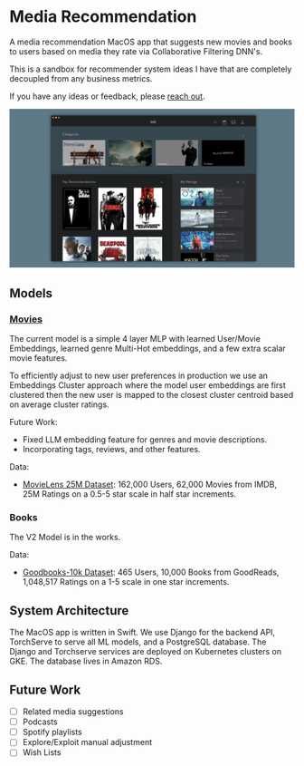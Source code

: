 # Media Recommendation
A media recommendation MacOS app that suggests new movies and books to users based on media they rate via Collaborative Filtering DNN's.

This is a sandbox for recommender system ideas I have that are completely decoupled from any business metrics.

If you have any ideas or feedback, please [reach out](sorennelson33@gmail.com).

![MediaRec](./Wide_Media_Rec.png)


## Models
### [Movies](./MovieRec.ipynb)

The current model is a simple 4 layer MLP with learned User/Movie Embeddings,
learned genre Multi-Hot embeddings, and a few extra scalar movie features. 

To efficiently adjust to new user preferences in production we use an 
Embeddings Cluster approach where the model user embeddings are first clustered
then the new user is mapped to the closest cluster centroid based on average cluster ratings.

Future Work:
- Fixed LLM embedding feature for genres and movie descriptions.
- Incorporating tags, reviews, and other features.

Data: 
- [MovieLens 25M Dataset](https://grouplens.org/datasets/movielens/25m/): 162,000 Users, 62,000 Movies from IMDB, 25M Ratings on a 0.5-5 star scale in half star increments.

### Books
The V2 Model is in the works.

Data: 
- [Goodbooks-10k Dataset](http://fastml.com/goodbooks-10k-a-new-dataset-for-book-recommendations/): 465 Users, 10,000 Books from GoodReads, 1,048,517 Ratings on a 1-5 scale in one star increments.

## System Architecture
The MacOS app is written in Swift. We use Django for the backend API, TorchServe to serve all ML models, and a PostgreSQL database. The Django and Torchserve services are deployed on Kubernetes clusters on GKE. The database lives in Amazon RDS.

## Future Work
- [ ] Related media suggestions
- [ ] Podcasts
- [ ] Spotify playlists
- [ ] Explore/Exploit manual adjustment
- [ ] Wish Lists
